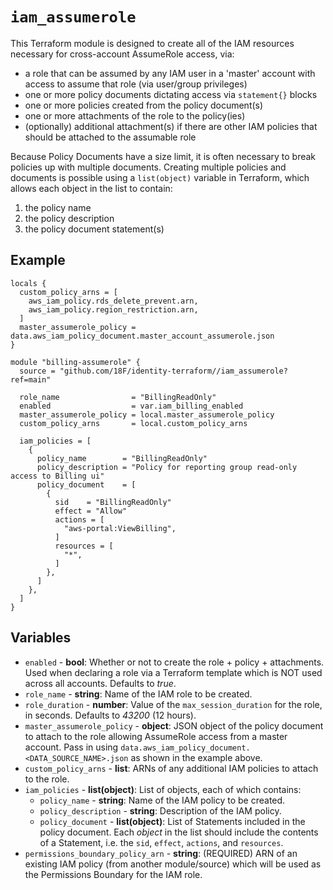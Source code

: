# `iam_assumerole`

This Terraform module is designed to create all of the IAM resources necessary for cross-account AssumeRole access, via:

- a role that can be assumed by any IAM user in a 'master' account with access to assume that role (via user/group privileges)
- one or more policy documents dictating access via `statement{}` blocks
- one or more policies created from the policy document(s)
- one or more attachments of the role to the policy(ies)
- (optionally) additional attachment(s) if there are other IAM policies that should be attached to the assumable role

Because Policy Documents have a size limit, it is often necessary to break policies up with multiple documents. Creating multiple policies and documents is possible using a `list(object)` variable in Terraform, which allows each object in the list to contain:

1. the policy name
2. the policy description
3. the policy document statement(s)

## Example

```hcl
locals {
  custom_policy_arns = [
    aws_iam_policy.rds_delete_prevent.arn,
    aws_iam_policy.region_restriction.arn,
  ]
  master_assumerole_policy = data.aws_iam_policy_document.master_account_assumerole.json
}

module "billing-assumerole" {
  source = "github.com/18F/identity-terraform//iam_assumerole?ref=main"

  role_name                = "BillingReadOnly"
  enabled                  = var.iam_billing_enabled
  master_assumerole_policy = local.master_assumerole_policy
  custom_policy_arns       = local.custom_policy_arns

  iam_policies = [
    {
      policy_name        = "BillingReadOnly"
      policy_description = "Policy for reporting group read-only access to Billing ui"
      policy_document    = [
        {
          sid    = "BillingReadOnly"
          effect = "Allow"
          actions = [
            "aws-portal:ViewBilling",
          ]
          resources = [
            "*",
          ]
        },
      ]
    },
  ]
}
```

## Variables

- `enabled` - **bool**: Whether or not to create the role + policy + attachments. Used when declaring a role via a Terraform template which is NOT used across all accounts. Defaults to _true_.
- `role_name` - **string**: Name of the IAM role to be created.
- `role_duration` - **number**: Value of the `max_session_duration` for the role, in seconds. Defaults to _43200_ (12 hours).
- `master_assumerole_policy` - **object**: JSON object of the policy document to attach to the role allowing AssumeRole access from a master account. Pass in using `data.aws_iam_policy_document.<DATA_SOURCE_NAME>.json` as shown in the example above.
- `custom_policy_arns` - **list**: ARNs of any additional IAM policies to attach to the role.
- `iam_policies` - **list(object)**: List of objects, each of which contains:
   - `policy_name` - **string**: Name of the IAM policy to be created.
   - `policy_description` - **string**: Description of the IAM policy.
   - `policy_document` - **list(object)**: List of Statements included in the policy document. Each _object_ in the list should include the contents of a Statement, i.e. the `sid`, `effect`, `actions`, and `resources`.
- `permissions_boundary_policy_arn` - **string**: (REQUIRED) ARN of an existing IAM policy (from another module/source) which will be used as the Permissions Boundary for the IAM role.